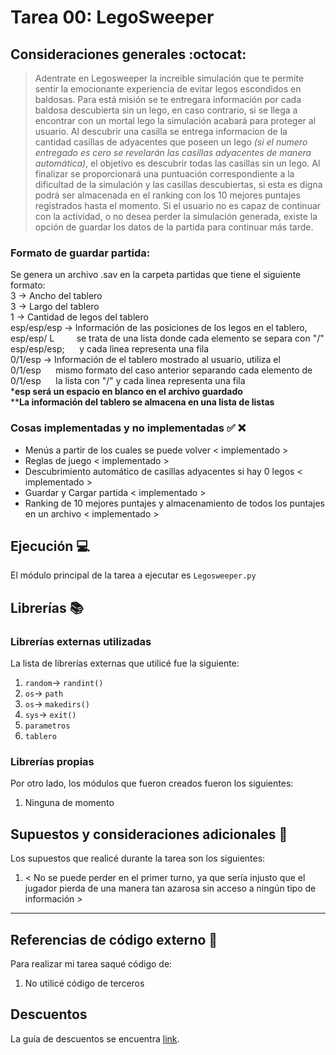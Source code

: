 ﻿# Tarea 00: LegoSweeper

## Consideraciones generales :octocat:

> Adentrate en Legosweeper la increible simulación que te permite sentir la emocionante experiencia de evitar 
> legos escondidos en baldosas. Para está misión se te entregara información por cada baldosa descubierta sin
> un lego, en caso contrario, si se llega a encontrar con un mortal lego la simulación acabará para proteger
> al usuario. Al descubrir una casilla se entrega informacion de la cantidad casillas de adyacentes que poseen
> un lego *(si el numero entregado es cero se revelarán las casillas adyacentes de manera automática)*, el
> objetivo es descubrir todas las casillas sin un lego. Al finalizar se proporcionará una puntuación
> correspondiente a la dificultad de la simulación y las casillas descubiertas, si esta es digna podrá ser
> almacenada en el ranking con los 10 mejores puntajes registrados hasta el momento.
> Si el usuario no es capaz de continuar con la actividad, o no desea perder la simulación generada, existe
> la opción de guardar los datos de la partida para continuar más tarde.
### Formato de guardar partida:

Se genera un archivo .sav en la carpeta partidas que tiene el siguiente formato:  
3 -> Ancho del tablero  
3 -> Largo del tablero  
1 -> Cantidad de legos del tablero  
esp/esp/esp -> Información de las posiciones de los legos en el tablero,  
esp/esp/ L &nbsp; &nbsp; &nbsp; &nbsp; se trata de una lista donde cada elemento se separa con "/"  
esp/esp/esp;&nbsp;&nbsp;&nbsp;&nbsp;&nbsp;   y cada linea representa una fila  
0/1/esp -> Información de el tablero mostrado al usuario, utiliza el  
0/1/esp &nbsp;&nbsp;&nbsp;&nbsp; mismo formato del caso anterior separando cada elemento de  
0/1/esp&nbsp; &nbsp; &nbsp; la lista con "/" y cada linea representa una fila  
***esp será un espacio en blanco en el archivo guardado**  
****La información del tablero se almacena en una lista de listas**  
### Cosas implementadas y no implementadas :white_check_mark: :x:

* Menús a partir de los cuales se puede volver < implementado >
* Reglas de juego < implementado >
* Descubrimiento automático de casillas adyacentes si hay 0 legos < implementado >
* Guardar y Cargar partida < implementado >
* Ranking de 10 mejores puntajes y almacenamiento de todos los puntajes en un archivo < implementado >

## Ejecución :computer:
El módulo principal de la tarea a ejecutar es  ```Legosweeper.py```


## Librerías :books:
### Librerías externas utilizadas
La lista de librerías externas que utilicé fue la siguiente:

1. ```random```-> ```randint()```
2. ```os```-> ```path```
3. ```os```-> ```makedirs()```
4. ```sys```-> ```exit()```
5. ```parametros```
6. ```tablero```

### Librerías propias
Por otro lado, los módulos que fueron creados fueron los siguientes:

1. Ninguna de momento

## Supuestos y consideraciones adicionales :thinking:
Los supuestos que realicé durante la tarea son los siguientes:

1. < No se puede perder en el primer turno, ya que sería injusto que el jugador pierda de una manera tan azarosa sin acceso a ningún tipo de información > 

-------
## Referencias de código externo :book:

Para realizar mi tarea saqué código de:
1. No utilicé código de terceros



## Descuentos
La guía de descuentos se encuentra [link](https://github.com/IIC2233/syllabus/blob/master/Tareas/Descuentos.md).